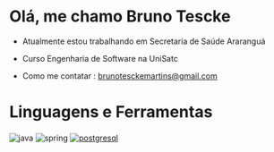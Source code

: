 
# Olá, me chamo Bruno Tescke

* Atualmente estou trabalhando em Secretaria de Saúde Araranguá
  
* Curso Engenharia de Software na UniSatc
  
* Como me contatar : brunotesckemartins@gmail.com



# Linguagens e Ferramentas

<div style="display: inline_block">
  <img align="center" alt="java" src="https://img.shields.io/badge/Java-ED8B00?style=for-the-badge&logo=openjdk&logoColor=white" />
  <img align="center" alt="spring" src="https://img.shields.io/badge/Spring-6DB33F?style=for-the-badge&logo=spring&logoColor=white" />
  <a href="https://www.postgresql.org/" target="_blank"><img align="center" alt="postgresql" src="https://img.shields.io/badge/PostgreSQL-316192?style=for-the-badge&logo=postgresql&logoColor=white" /></a>
</div>
